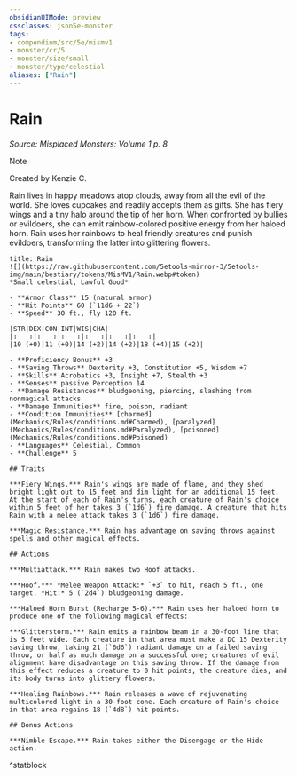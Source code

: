 ```yaml
---
obsidianUIMode: preview
cssclasses: json5e-monster
tags:
- compendium/src/5e/mismv1
- monster/cr/5
- monster/size/small
- monster/type/celestial
aliases: ["Rain"]
---
```

# Rain
*Source: Misplaced Monsters: Volume 1 p. 8*  

> [!note]
> Created by Kenzie C.

Rain lives in happy meadows atop clouds, away from all the evil of the world. She loves cupcakes and readily accepts them as gifts. She has fiery wings and a tiny halo around the tip of her horn. When confronted by bullies or evildoers, she can emit rainbow-colored positive energy from her haloed horn. Rain uses her rainbows to heal friendly creatures and punish evildoers, transforming the latter into glittering flowers.

```ad-statblock
title: Rain
![](https://raw.githubusercontent.com/5etools-mirror-3/5etools-img/main/bestiary/tokens/MisMV1/Rain.webp#token)
*Small celestial, Lawful Good*

- **Armor Class** 15 (natural armor)
- **Hit Points** 60 (`11d6 + 22`)
- **Speed** 30 ft., fly 120 ft.

|STR|DEX|CON|INT|WIS|CHA|
|:---:|:---:|:---:|:---:|:---:|:---:|
|10 (+0)|11 (+0)|14 (+2)|14 (+2)|18 (+4)|15 (+2)|

- **Proficiency Bonus** +3
- **Saving Throws** Dexterity +3, Constitution +5, Wisdom +7
- **Skills** Acrobatics +3, Insight +7, Stealth +3
- **Senses** passive Perception 14
- **Damage Resistances** bludgeoning, piercing, slashing from nonmagical attacks
- **Damage Immunities** fire, poison, radiant
- **Condition Immunities** [charmed](Mechanics/Rules/conditions.md#Charmed), [paralyzed](Mechanics/Rules/conditions.md#Paralyzed), [poisoned](Mechanics/Rules/conditions.md#Poisoned)
- **Languages** Celestial, Common
- **Challenge** 5

## Traits

***Fiery Wings.*** Rain's wings are made of flame, and they shed bright light out to 15 feet and dim light for an additional 15 feet. At the start of each of Rain's turns, each creature of Rain's choice within 5 feet of her takes 3 (`1d6`) fire damage. A creature that hits Rain with a melee attack takes 3 (`1d6`) fire damage.

***Magic Resistance.*** Rain has advantage on saving throws against spells and other magical effects.

## Actions

***Multiattack.*** Rain makes two Hoof attacks.

***Hoof.*** *Melee Weapon Attack:* `+3` to hit, reach 5 ft., one target. *Hit:* 5 (`2d4`) bludgeoning damage.

***Haloed Horn Burst (Recharge 5-6).*** Rain uses her haloed horn to produce one of the following magical effects:

***Glitterstorm.*** Rain emits a rainbow beam in a 30-foot line that is 5 feet wide. Each creature in that area must make a DC 15 Dexterity saving throw, taking 21 (`6d6`) radiant damage on a failed saving throw, or half as much damage on a successful one; creatures of evil alignment have disadvantage on this saving throw. If the damage from this effect reduces a creature to 0 hit points, the creature dies, and its body turns into glittery flowers.

***Healing Rainbows.*** Rain releases a wave of rejuvenating multicolored light in a 30-foot cone. Each creature of Rain's choice in that area regains 18 (`4d8`) hit points.

## Bonus Actions

***Nimble Escape.*** Rain takes either the Disengage or the Hide action.
```
^statblock